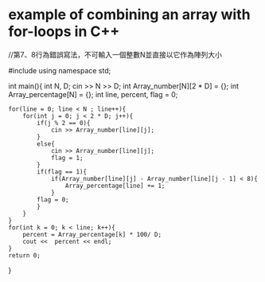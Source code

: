 # example of combining an array with for-loops in C++

//第7、8行為錯誤寫法，不可輸入一個整數N並直接以它作為陣列大小	

#include <iostream>
using namespace std;

int main(){
	int N, D;
	cin >> N >> D; 
	int Array_number[N][2 * D] = {};
	int Array_percentage[N] = {};
	int line, percent, flag = 0;
	
	for(line = 0; line < N ; line++){  
		for(int j = 0; j < 2 * D; j++){ 
			if(j % 2 == 0){
				cin >> Array_number[line][j];
			}
			else{
				cin >> Array_number[line][j];
				flag = 1;
			}
			if(flag == 1){
				if(Array_number[line][j] - Array_number[line][j - 1] < 8){
					Array_percentage[line] += 1; 	
			    }
			flag = 0;			    
			}
		}
	}
	for(int k = 0; k < line; k++){
		percent = Array_percentage[k] * 100/ D;
		cout <<  percent << endl;
	}
	return 0;
} 
